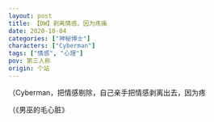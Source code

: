 ```yaml
---
layout: post
title: 【DW】剥离情感，因为疼痛
date: 2020-10-04
categories: ["神秘博士"]
characters: ["Cyberman"]
tags: ["情感", "心理"]
pov: 第三人称
origin: 个站
---
```


（Cyberman，把情感剔除，自己亲手把情感剥离出去，因为疼

（《男巫的毛心脏》